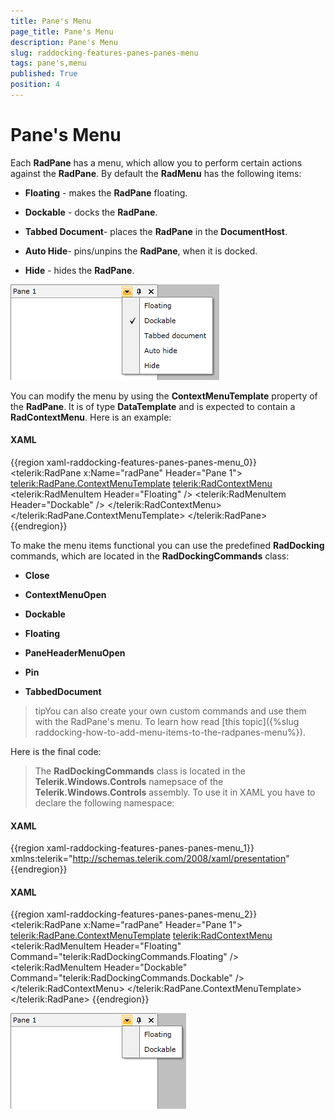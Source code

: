 ```yaml
---
title: Pane's Menu
page_title: Pane's Menu
description: Pane's Menu
slug: raddocking-features-panes-panes-menu
tags: pane's,menu
published: True
position: 4
---
```


# Pane's Menu

Each __RadPane__ has a menu, which allow you to perform certain actions against the __RadPane__. By default the __RadMenu__ has the following items:

* __Floating__ - makes the __RadPane__ floating.

* __Dockable__ - docks the __RadPane__.

* __Tabbed Document__- places the __RadPane__ in the __DocumentHost__.

* __Auto Hide__- pins/unpins the __RadPane__, when it is docked.

* __Hide__ - hides the __RadPane__.

![](images/RadDocking_Features_Panes_Pane_Menu_01.png)

You can modify the menu by using the __ContextMenuTemplate__ property of the __RadPane__. It is of type __DataTemplate__ and is expected to contain a __RadContextMenu__. Here is an example:

#### __XAML__

{{region xaml-raddocking-features-panes-panes-menu_0}}
	<telerik:RadPane x:Name="radPane"
	                     Header="Pane 1">
	    <telerik:RadPane.ContextMenuTemplate>
	        <DataTemplate>
	            <telerik:RadContextMenu>
	                <telerik:RadMenuItem Header="Floating" />
	                <telerik:RadMenuItem Header="Dockable" />
	            </telerik:RadContextMenu>
	        </DataTemplate>
	    </telerik:RadPane.ContextMenuTemplate>
	</telerik:RadPane>
{{endregion}}

To make the menu items functional you can use the predefined __RadDocking__ commands, which are located in the __RadDockingCommands__ class:

* __Close__

* __ContextMenuOpen__

* __Dockable__

* __Floating__

* __PaneHeaderMenuOpen__

* __Pin__

* __TabbedDocument__

>tipYou can also create your own custom commands and use them with the RadPane's menu. To learn how read [this topic]({%slug raddocking-how-to-add-menu-items-to-the-radpanes-menu%}).

Here is the final code:

>The __RadDockingCommands__ class is located in the __Telerik.Windows.Controls__ namepsace of the __Telerik.Windows.Controls__ assembly. To use it in XAML you have to declare the following namespace:

#### __XAML__

{{region xaml-raddocking-features-panes-panes-menu_1}}
	xmlns:telerik="http://schemas.telerik.com/2008/xaml/presentation"
{{endregion}}

#### __XAML__

{{region xaml-raddocking-features-panes-panes-menu_2}}
	<telerik:RadPane x:Name="radPane"
	                     Header="Pane 1">
	    <telerik:RadPane.ContextMenuTemplate>
	        <DataTemplate>
	            <telerik:RadContextMenu>
	                <telerik:RadMenuItem Header="Floating"
	                                               Command="telerik:RadDockingCommands.Floating" />
	                <telerik:RadMenuItem Header="Dockable"
	                                               Command="telerik:RadDockingCommands.Dockable" />
	            </telerik:RadContextMenu>
	        </DataTemplate>
	    </telerik:RadPane.ContextMenuTemplate>
	    <TextBlock Text="Some simple text here" />
	</telerik:RadPane>
{{endregion}}

![](images/RadDocking_Features_Panes_Pane_Menu_02.png)
